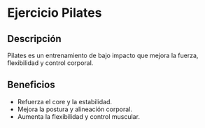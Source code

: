 # Ejercicio Pilates
## Descripción
Pilates es un entrenamiento de bajo impacto que mejora la fuerza, flexibilidad y control corporal.
## Beneficios
- Refuerza el core y la estabilidad.
- Mejora la postura y alineación corporal.
- Aumenta la flexibilidad y control muscular.